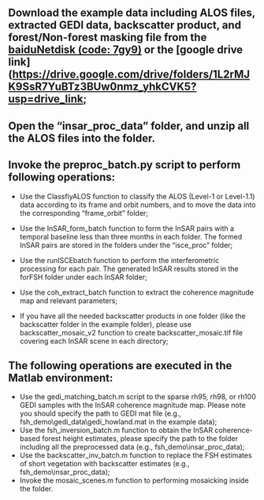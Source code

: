    ## Download the example data including ALOS files, extracted GEDI data, backscatter product, and forest/Non-forest masking file from the [baiduNetdisk (code: 7gy9)](https://pan.baidu.com/s/1i8TLB8vmYJE_6xVxpUv77Q) or the [google drive link](https://drive.google.com/drive/folders/1L2rMJK9SsR7YuBTz3BUw0nmz_yhkCVK5?usp=drive_link;

   ## Open the “insar_proc_data” folder, and unzip all the ALOS files into the folder.

   ## Invoke the preproc_batch.py script to perform following operations:
   * Use the ClassfiyALOS function to classify the ALOS (Level-1 or Level-1.1) data according to its frame and orbit numbers, and to move the data into the corresponding “frame_orbit” folder;
   
   * Use the InSAR_form_batch function to form the InSAR pairs with a temporal baseline less than three months in each folder. The formed InSAR pairs are stored in the folders under the “isce_proc” folder;

   * Use the runISCEbatch function to perform the interferometric processing for each pair. The generated InSAR results stored in the forFSH folder under each InSAR folder;

   * Use the coh_extract_batch function to extract the coherence magnitude map and relevant parameters;

   * If you have all the needed backscatter products in one folder (like the backscatter folder in the example folder), please use backscatter_mosaic_v2 function to create backscatter_mosaic.tif file covering each InSAR scene in each directory;

  ## The following operations are executed in the Matlab environment:
  * Use the gedi_matching_batch.m script to the sparse rh95, rh98, or rh100 GEDI samples with the InSAR coherence magnitude map. Please note you should specify the path to GEDI mat file (e.g., fsh_demo\gedi_data\gedi_howland.mat in the example data);
  * Use the fsh_inversion_batch.m function to obtain the InSAR coherence-based forest height estimates, please specify the path to the folder including all the preprocessed data (e.g., fsh_demo\insar_proc_data);
  * Use the backscatter_inv_batch.m function to replace the FSH estimates of short vegetation with backscatter estimates (e.g., fsh_demo\insar_proc_data);
  * Invoke the mosaic_scenes.m function to performing mosaicking inside the folder.
